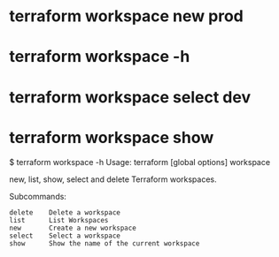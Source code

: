 # terraform workspace new prod
# terraform workspace -h
# terraform workspace select dev
# terraform workspace show


$ terraform workspace -h
Usage: terraform [global options] workspace

  new, list, show, select and delete Terraform workspaces.

Subcommands:

    delete    Delete a workspace
    list      List Workspaces
    new       Create a new workspace
    select    Select a workspace
    show      Show the name of the current workspace

